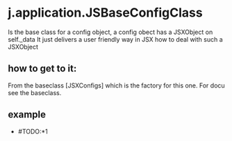 

# j.application.JSBaseConfigClass

Is the base class for a config object, a config obect has a JSXObject on self._data
It just delivers a user friendly way in JSX how to deal with such a JSXObject

## how to get to it:

From the baseclass [JSXConfigs] which is the factory for this one.
For docu see the baseclass.

## example


- #TODO:*1